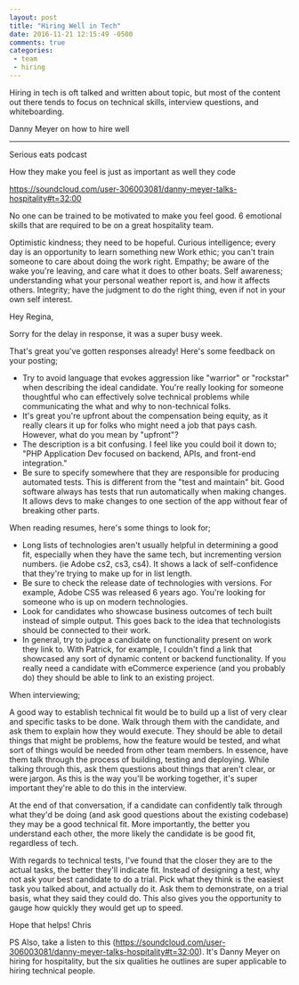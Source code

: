 ```yaml
---
layout: post
title: "Hiring Well in Tech"
date: 2016-11-21 12:15:49 -0500
comments: true
categories:
 - team
 - hiring
---
```


Hiring in tech is oft talked and written about topic, but most of the content
out there tends to focus on technical skills, interview questions, and
whiteboarding.


Danny Meyer on how to hire well
***********************
Serious eats podcast

How they make you feel is just as important as well they code

https://soundcloud.com/user-306003081/danny-meyer-talks-hospitality#t=32:00

No one can be trained to be motivated to make you feel good. 6 emotional skills that are required to be on a great hospitality team.

Optimistic kindness; they need to be hopeful.
Curious intelligence; every day is an opportunity to learn something new
Work ethic; you can't train someone to care about doing the work right.
Empathy; be aware of the wake you're leaving, and care what it does to other boats.
Self awareness; understanding what your personal weather report is, and how it affects others.
Integrity; have the judgment to do the right thing, even if not in your own self interest.

Hey Regina,

Sorry for the delay in response, it was a super busy week.

That's great you've gotten responses already! Here's some feedback on your posting;

 - Try to avoid language that evokes aggression like "warrior" or "rockstar" when describing the ideal candidate. You're really looking for someone thoughtful who can effectively solve technical problems while communicating the what and why to non-technical folks.
 - It's great you're upfront about the compensation being equity, as it really clears it up for folks who might need a job that pays cash. However, what do you mean by "upfront"?
 - The description is a bit confusing. I feel like you could boil it down to; "PHP Application Dev focused on backend, APIs, and front-end integration."
 - Be sure to specify somewhere that they are responsible for producing automated tests. This is different from the "test and maintain" bit. Good software always has tests that run automatically when making changes. It allows devs to make changes to one section of the app without fear of breaking other parts.

When reading resumes, here's some things to look for;

 - Long lists of technologies aren't usually helpful in determining a good fit, especially when they have the same tech, but incrementing version numbers. (ie Adobe cs2, cs3, cs4). It shows a lack of self-confidence that they're trying to make up for in list length.
 - Be sure to check the release date of technologies with versions. For example, Adobe CS5 was released 6 years ago. You're looking for someone who is up on modern technologies.
  - Look for candidates who showcase business outcomes of tech built instead of simple output. This goes back to the idea that technologists should be connected to their work.
 - In general, try to judge a candidate on functionality present on work they link to. With Patrick, for example, I couldn't find a link that showcased any sort of dynamic content or backend functionality. If you really need a candidate with eCommerce experience (and you probably do) they should be able to link to an existing project.

When interviewing;

 A good way to establish technical fit would be to build up a list of very clear and specific tasks to be done. Walk through them with the candidate, and ask them to explain how they would execute. They should be able to detail things that might be problems, how the feature would be tested, and what sort of things would be needed from other team members. In essence, have them talk through the process of building, testing and deploying. While talking through this, ask them questions about things that aren't clear, or were jargon. As this is the way you'll be working together, it's super important they're able to do this in the interview.

 At the end of that conversation, if a candidate can confidently talk through what they'd be doing (and ask good questions about the existing codebase) they may be a good technical fit. More importantly, the better you understand each other, the more likely the candidate is be good fit, regardless of tech.

 With regards to technical tests, I've found that the closer they are to the actual tasks, the better they'll indicate fit. Instead of designing a test, why not ask your best candidate to do a trial. Pick what they think is the easiest task you talked about, and actually do it. Ask them to demonstrate, on a trial basis, what they said they could do. This also gives you the opportunity to gauge how quickly they would get up to speed.

Hope that helps!
Chris

PS Also, take a listen to this (https://soundcloud.com/user-306003081/danny-meyer-talks-hospitality#t=32:00). It's Danny Meyer on hiring for hospitality, but the six qualities he outlines are super applicable to hiring technical people.






